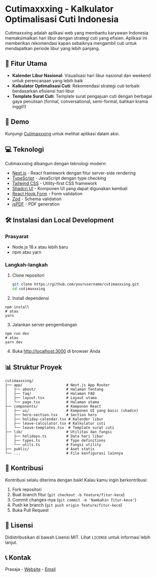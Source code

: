# Cutimaxxxing - Kalkulator Optimalisasi Cuti Indonesia

Cutimaxxxing adalah aplikasi web yang membantu karyawan Indonesia memaksimalkan hari libur dengan strategi cuti yang efisien. Aplikasi ini memberikan rekomendasi kapan sebaiknya mengambil cuti untuk mendapatkan periode libur yang lebih panjang.

## 🌟 Fitur Utama

- **Kalender Libur Nasional**: Visualisasi hari libur nasional dan weekend untuk perencanaan yang lebih baik
- **Kalkulator Optimalisasi Cuti**: Rekomendasi strategi cuti terbaik berdasarkan efisiensi hari libur
- **Template Surat Cuti**: Template surat pengajuan cuti dengan berbagai gaya penulisan (formal, conversational, semi-formal, bahkan krama inggil!)

## 🚀 Demo

Kunjungi [Cutimaxxxing](https://cutimaxxxing.vercel.app) untuk melihat aplikasi dalam aksi.

## 💻 Teknologi

Cutimaxxxing dibangun dengan teknologi modern:

- [Next.js](https://nextjs.org/) - React framework dengan fitur server-side rendering
- [TypeScript](https://www.typescriptlang.org/) - JavaScript dengan type checking
- [Tailwind CSS](https://tailwindcss.com/) - Utility-first CSS framework
- [Shadcn UI](https://ui.shadcn.com/) - Komponen UI yang dapat digunakan kembali
- [React Hook Form](https://react-hook-form.com/) - Form validation
- [Zod](https://zod.dev/) - Schema validation
- [jsPDF](https://github.com/parallax/jsPDF) - PDF generation

## 🛠️ Instalasi dan Local Development

### Prasyarat

- Node.js 18.x atau lebih baru
- npm atau yarn

### Langkah-langkah

1. Clone repositori
   ```bash
   git clone https://github.com/yourusername/cutimaxxxing.git
   cd cutimaxxxing

2. Install dependensi
  ```shellscript
  npm install
  # atau
  yarn
  ```

3. Jalankan server pengembangan
  ```shellscript
  npm run dev
  # atau
  yarn dev
  ```

4. Buka [http://localhost:3000](http://localhost:3000) di browser Anda


## 📊 Struktur Proyek

```
cutimaxxxing/
├── app/                    # Next.js App Router
│   ├── about/              # Halaman Tentang
│   ├── faq/                # Halaman FAQ
│   ├── layout.tsx          # Layout utama
│   └── page.tsx            # Halaman utama
├── components/             # Komponen React
│   ├── ui/                 # Komponen UI yang basic (shadcn)
│   ├── hero-section.tsx    # Section hero
│   ├── holiday-calendar.tsx # Kalender libur
│   ├── leave-calculator.tsx # Kalkulator cuti
│   └── leave-templates.tsx  # Template surat cuti
├── lib/                    # Utilitas dan fungsi
│   ├── holidays.ts         # Data hari libur
│   ├── types.ts            # Type definitions
│   └── utils.ts            # Fungsi utility
├── public/                 # Aset statis
└── ...                     # File konfigurasi lainnya
```

## 🤝 Kontribusi

Kontribusi selalu diterima dengan baik! Kalau kamu ingin berkontribusi:

1. Fork repositori
2. Buat branch fitur (`git checkout -b feature/fitur-kece`)
3. Commit changes-nya (`git commit -m 'Nambahin fitur-kece'`)
4. Push ke branch (`git push origin feature/fitur-kece`)
5. Buka Pull Request


## 📝 Lisensi

Didistribusikan di bawah Lisensi MIT. Lihat `LICENSE` untuk informasi lebih lanjut.

## 📞 Kontak

Prasaja - [Website](https://prasaja.com) - [Email](mailto:prasaja@hey.com)
